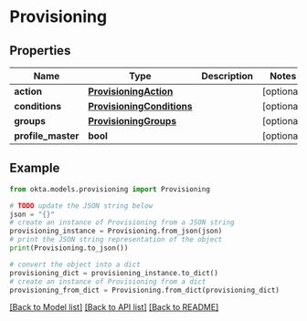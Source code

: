 # Provisioning


## Properties

Name | Type | Description | Notes
------------ | ------------- | ------------- | -------------
**action** | [**ProvisioningAction**](ProvisioningAction.md) |  | [optional] 
**conditions** | [**ProvisioningConditions**](ProvisioningConditions.md) |  | [optional] 
**groups** | [**ProvisioningGroups**](ProvisioningGroups.md) |  | [optional] 
**profile_master** | **bool** |  | [optional] 

## Example

```python
from okta.models.provisioning import Provisioning

# TODO update the JSON string below
json = "{}"
# create an instance of Provisioning from a JSON string
provisioning_instance = Provisioning.from_json(json)
# print the JSON string representation of the object
print(Provisioning.to_json())

# convert the object into a dict
provisioning_dict = provisioning_instance.to_dict()
# create an instance of Provisioning from a dict
provisioning_from_dict = Provisioning.from_dict(provisioning_dict)
```
[[Back to Model list]](../README.md#documentation-for-models) [[Back to API list]](../README.md#documentation-for-api-endpoints) [[Back to README]](../README.md)


